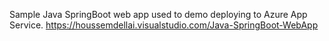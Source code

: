 Sample Java SpringBoot web app used to demo deploying to Azure App Service.
https://houssemdellai.visualstudio.com/Java-SpringBoot-WebApp
